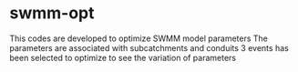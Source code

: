 # swmm-opt
This codes are developed to optimize SWMM model parameters
The parameters are associated with subcatchments and conduits
3 events has been selected to optimize to see the variation of parameters
